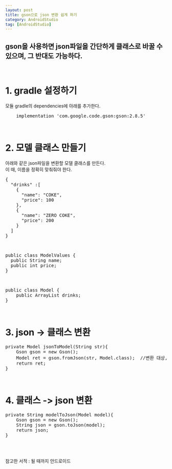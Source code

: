 ```yaml
---
layout: post
title: gson으로 json 변환 쉽게 하기
category: AndroidStudio
tag: [AndroidStudio]
---
```


## gson을 사용하면 json파일을 간단하게 클래스로 바꿀 수 있으며, 그 반대도 가능하다.
<br>

# 1. gradle 설정하기

모듈 gradle의 dependencies에 아래를 추가한다.<br>
<pre class="prettyprint">
    implementation 'com.google.code.gson:gson:2.8.5'
</pre>
<br>

# 2. 모델 클래스 만들기

아래와 같은 json파일을 변환할 모델 클래스를 만든다.<br>
이 때, 이름을 정확히 맞춰줘야 한다.<br>

<pre class="prettyprint">
{
  "drinks" :[
    {
      "name": "COKE",
      "price": 100
    },
    {
      "name": "ZERO COKE",
      "price": 200
    }
  ]
}
</pre>
<br>

<pre class="prettyprint">
public class ModelValues {
  public String name;
  public int price;
}
</pre>
<br>

<pre class="prettyprint">
public class Model {
    public ArrayList<ModelValues> drinks;
}
</pre>
<br>

# 3. json -> 클래스 변환

<pre class="prettyprint">
private Model jsonToModel(String str){
    Gson gson = new Gson();
    Model ret = gson.fromJson(str, Model.class);  //변환 대상, 목표 타입
    return ret;
}
</pre>
<br>

# 4. 클래스 -> json 변환

<pre class="prettyprint">
private String modelToJson(Model model){
    Gson gson = new Gson();
    String json = gson.toJson(model);
    return json;
}
</pre>
<br>
<br>

참고한 서적 : 될 때까지 안드로이드
